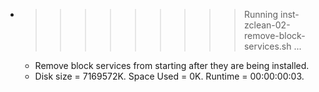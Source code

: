 * >>>>>>>>> Running inst-zclean-02-remove-block-services.sh ...
  * Remove block services from starting after they are being installed.
  * Disk size = 7169572K. Space Used = 0K. Runtime = 00:00:00:03.
